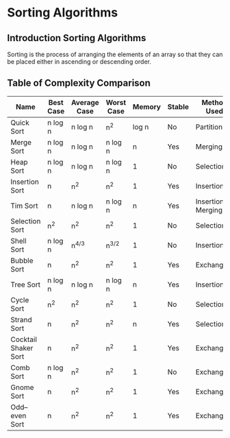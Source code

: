 # Sorting Algorithms

## Introduction Sorting Algorithms

Sorting is the process of arranging the elements of an array so that they can be placed either in ascending or descending order.

## Table of Complexity Comparison

<table>
  <thead>
    <tr>
      <th>Name</th>
      <th>Best Case</th>
      <th>Average Case</th>
      <th>Worst Case</th>
      <th>Memory</th>
      <th>Stable</th>
      <th>Method Used</th>
    </tr>
  </thead>
  <tbody>
    <tr>
      <td>Quick Sort</td>
      <td>n log n</td>
      <td>n log n</td>
      <td>n<sup>2</sup></td>
      <td>log n</td>
      <td>No</td>
      <td>Partitioning</td>
    </tr>
    <tr>
      <td>Merge Sort</td>
      <td>n log n</td>
      <td>n log n</td>
      <td>n log n</td>
      <td>n</td>
      <td>Yes</td>
      <td>Merging</td>
    </tr>
    <tr>
      <td>Heap Sort</td>
      <td>n log n</td>
      <td>n log n</td>
      <td>n log n</td>
      <td>1</td>
      <td>No</td>
      <td>Selection</td>
    </tr>
    <tr>
      <td>
        Insertion Sort</a>
      </td>
      <td>n</td>
      <td>
        n<sup>2</sup>
      </td>
      <td>
        n<sup>2</sup>
      </td>
      <td>1</td>
      <td>Yes</td>
      <td>Insertion</td>
    </tr>
    <tr>
      <td>Tim Sort</td>
      <td>n</td>
      <td>n log n</td>
      <td>n log n</td>
      <td>n</td>
      <td>Yes</td>
      <td>Insertion &amp; Merging</td>
    </tr>
    <tr>
      <td>
        Selection Sort
      </td>
      <td>
        n<sup>2</sup>
      </td>
      <td>
        n<sup>2</sup>
      </td>
      <td>
        n<sup>2</sup>
      </td>
      <td>1</td>
      <td>No</td>
      <td>Selection</td>
    </tr>
    <tr>
      <td>Shell Sort</td>
      <td>
        n log n
      </td>
      <td>
        n<sup>4/3</sup>
      </td>
      <td>
        n<sup>3/2</sup>
      </td>
      <td>1</td>
      <td>No</td>
      <td>Insertion</td>
    </tr>
    <tr>
      <td>
        Bubble Sort
      </td>
      <td>n</td>
      <td>
        n<sup>2</sup>
      </td>
      <td>
        n<sup>2</sup>
      </td>
      <td>1</td>
      <td>Yes</td>
      <td>Exchanging</td>
    </tr>
    <tr>
      <td>Tree Sort</td>
      <td>
        n log n
      </td>
      <td>
        n log n
      </td>
      <td>
        n log n
      </td>
      <td>n</td>
      <td>Yes</td>
      <td>Insertion</td>
    </tr>
    <tr>
      <td>
        Cycle Sort
      </td>
      <td>
        n<sup>2</sup>
      </td>
      <td>
        n<sup>2</sup>
      </td>
      <td>
        n<sup>2</sup>
      </td>
      <td>1</td>
      <td>No</td>
      <td>Selection</td>
    </tr>
    <tr>
      <td>
        Strand Sort
      </td>
      <td>n</td>
      <td>
        n<sup>2</sup>
      </td>
      <td>
        n<sup>2</sup>
      </td>
      <td>n</td>
      <td>Yes</td>
      <td>Selection</td>
    </tr>
    <tr>
      <td>
        Cocktail Shaker Sort
      </td>
      <td>n</td>
      <td>
        n<sup>2</sup>
      </td>
      <td>
        n<sup>2</sup>
      </td>
      <td>1</td>
      <td>Yes</td>
      <td>Exchanging</td>
    </tr>
    <tr>
      <td>Comb Sort</td>
      <td>
        n log n
      </td>
      <td>
        n<sup>2</sup>
      </td>
      <td>
        n<sup>2</sup>
      </td>
      <td>1</td>
      <td>No</td>
      <td>Exchanging</td>
    </tr>
    <tr>
      <td>
        Gnome Sort
      </td>
      <td>n</td>
      <td>
        n<sup>2</sup>
      </td>
      <td>
        n<sup>2</sup>
      </td>
      <td>1</td>
      <td>Yes</td>
      <td>Exchanging</td>
    </tr>
    <tr>
      <td>
        Odd–even Sort
      </td>
      <td>n</td>
      <td>
        n<sup>2</sup>
      </td>
      <td>
        n<sup>2</sup>
      </td>
      <td>1</td>
      <td>Yes</td>
      <td>Exchanging</td>
    </tr>
  </tbody>
</table>
